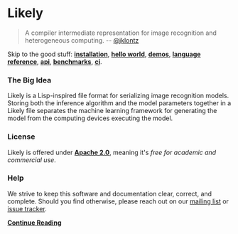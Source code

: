 Likely
======
> A compiler intermediate representation for image recognition and heterogeneous computing.
> -- [@jklontz](https://github.com/jklontz)

Skip to the good stuff: **[installation](?href=README.md)**,
                        **[hello world](?href=share/likely/hello_world/README.md)**,
                        **[demos](?href=demos)**,
                        **[language reference](https://s3.amazonaws.com/liblikely/latex/standard.pdf)**,
                        **[api](https://s3.amazonaws.com/liblikely/doxygen/index.html)**,
                        **[benchmarks](?href=benchmarks)**,
                        **[ci](http://ci.liblikely.org/waterfall)**.

### The Big Idea
Likely is a Lisp-inspired file format for serializing image recognition models.
Storing both the inference algorithm and the model parameters together in a Likely file separates the machine learning framework for generating the model from the computing devices executing the model.

### License
Likely is offered under **[Apache 2.0](LICENSE.txt)**, meaning it's *free for academic and commercial use*.

### Help
We strive to keep this software and documentation clear, correct, and complete. Should you find otherwise, please reach out on our [mailing list](https://groups.google.com/forum/#!forum/likely-dev) or [issue tracker](https://github.com/biometrics/likely/issues).

**[Continue Reading](https://s3.amazonaws.com/liblikely/latex/standard.pdf)**
